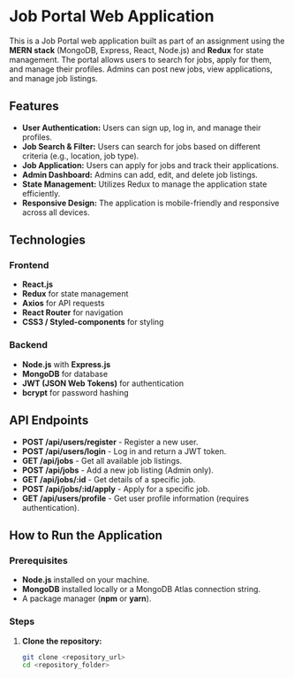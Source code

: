 # Job Portal Web Application

This is a Job Portal web application built as part of an assignment using the **MERN stack** (MongoDB, Express, React, Node.js) and **Redux** for state management. The portal allows users to search for jobs, apply for them, and manage their profiles. Admins can post new jobs, view applications, and manage job listings.

## Features

- **User Authentication:** Users can sign up, log in, and manage their profiles.
- **Job Search & Filter:** Users can search for jobs based on different criteria (e.g., location, job type).
- **Job Application:** Users can apply for jobs and track their applications.
- **Admin Dashboard:** Admins can add, edit, and delete job listings.
- **State Management:** Utilizes Redux to manage the application state efficiently.
- **Responsive Design:** The application is mobile-friendly and responsive across all devices.

## Technologies

### Frontend
- **React.js**
- **Redux** for state management
- **Axios** for API requests
- **React Router** for navigation
- **CSS3 / Styled-components** for styling

### Backend
- **Node.js** with **Express.js**
- **MongoDB** for database
- **JWT (JSON Web Tokens)** for authentication
- **bcrypt** for password hashing

## API Endpoints

- **POST /api/users/register** - Register a new user.
- **POST /api/users/login** - Log in and return a JWT token.
- **GET /api/jobs** - Get all available job listings.
- **POST /api/jobs** - Add a new job listing (Admin only).
- **GET /api/jobs/:id** - Get details of a specific job.
- **POST /api/jobs/:id/apply** - Apply for a specific job.
- **GET /api/users/profile** - Get user profile information (requires authentication).

## How to Run the Application

### Prerequisites
- **Node.js** installed on your machine.
- **MongoDB** installed locally or a MongoDB Atlas connection string.
- A package manager (**npm** or **yarn**).

### Steps

1. **Clone the repository:**
   ```bash
   git clone <repository_url>
   cd <repository_folder>
